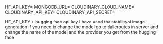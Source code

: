 HF_API_KEY=
MONGODB_URL=
CLOUDINARY_CLOUD_NAME=
CLOUDINARY_API_KEY=
CLOUDINARY_API_SECRET=

HF_API_KEY-> hugging face api key 
I have used the stabilityai image generation if you need to change the model go to dalleroutes in server and change the name of the model and the provider you get from the hugging face
